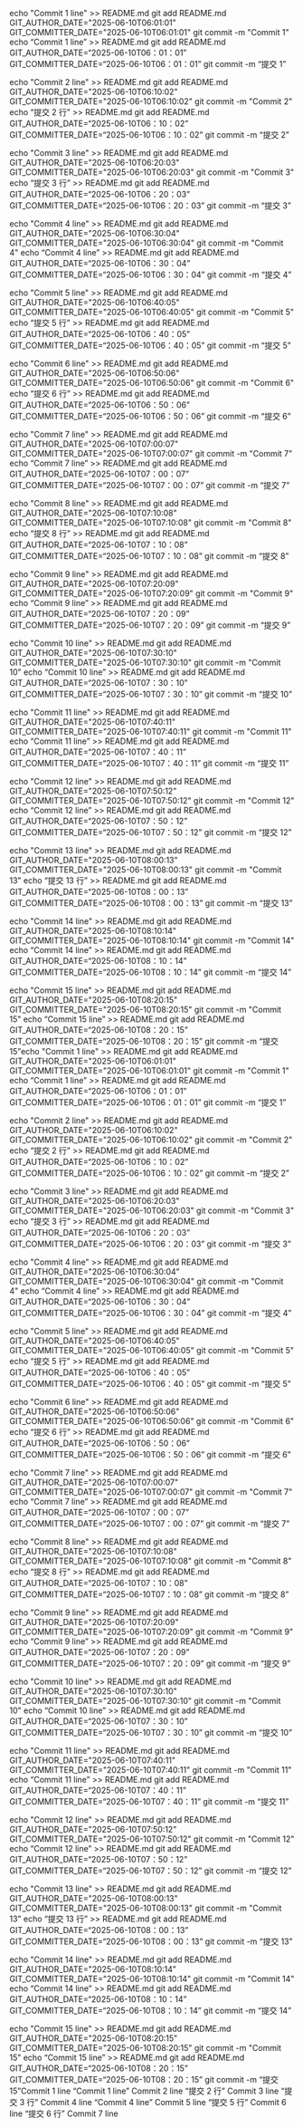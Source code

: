 echo "Commit 1 line" >> README.md
git add README.md
GIT_AUTHOR_DATE="2025-06-10T06:01:01" GIT_COMMITTER_DATE="2025-06-10T06:01:01" git commit -m "Commit 1"
echo “Commit 1 line” >> README.md
git add README.md
GIT_AUTHOR_DATE=“2025-06-10T06：01：01” GIT_COMMITTER_DATE=“2025-06-10T06：01：01” git commit -m “提交 1”

echo "Commit 2 line" >> README.md
git add README.md
GIT_AUTHOR_DATE="2025-06-10T06:10:02" GIT_COMMITTER_DATE="2025-06-10T06:10:02" git commit -m "Commit 2"
echo “提交 2 行” >> README.md
git add README.md
GIT_AUTHOR_DATE=“2025-06-10T06：10：02” GIT_COMMITTER_DATE=“2025-06-10T06：10：02” git commit -m “提交 2”

echo "Commit 3 line" >> README.md
git add README.md
GIT_AUTHOR_DATE="2025-06-10T06:20:03" GIT_COMMITTER_DATE="2025-06-10T06:20:03" git commit -m "Commit 3"
echo “提交 3 行” >> README.md
git add README.md
GIT_AUTHOR_DATE=“2025-06-10T06：20：03” GIT_COMMITTER_DATE=“2025-06-10T06：20：03” git commit -m “提交 3”

echo "Commit 4 line" >> README.md
git add README.md
GIT_AUTHOR_DATE="2025-06-10T06:30:04" GIT_COMMITTER_DATE="2025-06-10T06:30:04" git commit -m "Commit 4"
echo “Commit 4 line” >> README.md
git add README.md
GIT_AUTHOR_DATE=“2025-06-10T06：30：04” GIT_COMMITTER_DATE=“2025-06-10T06：30：04” git commit -m “提交 4”

echo "Commit 5 line" >> README.md
git add README.md
GIT_AUTHOR_DATE="2025-06-10T06:40:05" GIT_COMMITTER_DATE="2025-06-10T06:40:05" git commit -m "Commit 5"
echo “提交 5 行” >> README.md
git add README.md
GIT_AUTHOR_DATE=“2025-06-10T06：40：05” GIT_COMMITTER_DATE=“2025-06-10T06：40：05” git commit -m “提交 5”

echo "Commit 6 line" >> README.md
git add README.md
GIT_AUTHOR_DATE="2025-06-10T06:50:06" GIT_COMMITTER_DATE="2025-06-10T06:50:06" git commit -m "Commit 6"
echo “提交 6 行” >> README.md
git add README.md
GIT_AUTHOR_DATE=“2025-06-10T06：50：06” GIT_COMMITTER_DATE=“2025-06-10T06：50：06” git commit -m “提交 6”

echo "Commit 7 line" >> README.md
git add README.md
GIT_AUTHOR_DATE="2025-06-10T07:00:07" GIT_COMMITTER_DATE="2025-06-10T07:00:07" git commit -m "Commit 7"
echo “Commit 7 line” >> README.md
git add README.md
GIT_AUTHOR_DATE=“2025-06-10T07：00：07” GIT_COMMITTER_DATE=“2025-06-10T07：00：07” git commit -m “提交 7”

echo "Commit 8 line" >> README.md
git add README.md
GIT_AUTHOR_DATE="2025-06-10T07:10:08" GIT_COMMITTER_DATE="2025-06-10T07:10:08" git commit -m "Commit 8"
echo “提交 8 行” >> README.md
git add README.md
GIT_AUTHOR_DATE=“2025-06-10T07：10：08” GIT_COMMITTER_DATE=“2025-06-10T07：10：08” git commit -m “提交 8”

echo "Commit 9 line" >> README.md
git add README.md
GIT_AUTHOR_DATE="2025-06-10T07:20:09" GIT_COMMITTER_DATE="2025-06-10T07:20:09" git commit -m "Commit 9"
echo “Commit 9 line” >> README.md
git add README.md
GIT_AUTHOR_DATE=“2025-06-10T07：20：09” GIT_COMMITTER_DATE=“2025-06-10T07：20：09” git commit -m “提交 9”

echo "Commit 10 line" >> README.md
git add README.md
GIT_AUTHOR_DATE="2025-06-10T07:30:10" GIT_COMMITTER_DATE="2025-06-10T07:30:10" git commit -m "Commit 10"
echo “Commit 10 line” >> README.md
git add README.md
GIT_AUTHOR_DATE=“2025-06-10T07：30：10” GIT_COMMITTER_DATE=“2025-06-10T07：30：10” git commit -m “提交 10”

echo "Commit 11 line" >> README.md
git add README.md
GIT_AUTHOR_DATE="2025-06-10T07:40:11" GIT_COMMITTER_DATE="2025-06-10T07:40:11" git commit -m "Commit 11"
echo “Commit 11 line” >> README.md
git add README.md
GIT_AUTHOR_DATE=“2025-06-10T07：40：11” GIT_COMMITTER_DATE=“2025-06-10T07：40：11” git commit -m “提交 11”

echo "Commit 12 line" >> README.md
git add README.md
GIT_AUTHOR_DATE="2025-06-10T07:50:12" GIT_COMMITTER_DATE="2025-06-10T07:50:12" git commit -m "Commit 12"
echo “Commit 12 line” >> README.md
git add README.md
GIT_AUTHOR_DATE=“2025-06-10T07：50：12” GIT_COMMITTER_DATE=“2025-06-10T07：50：12” git commit -m “提交 12”

echo "Commit 13 line" >> README.md
git add README.md
GIT_AUTHOR_DATE="2025-06-10T08:00:13" GIT_COMMITTER_DATE="2025-06-10T08:00:13" git commit -m "Commit 13"
echo “提交 13 行” >> README.md
git add README.md
GIT_AUTHOR_DATE=“2025-06-10T08：00：13” GIT_COMMITTER_DATE=“2025-06-10T08：00：13” git commit -m “提交 13”

echo "Commit 14 line" >> README.md
git add README.md
GIT_AUTHOR_DATE="2025-06-10T08:10:14" GIT_COMMITTER_DATE="2025-06-10T08:10:14" git commit -m "Commit 14"
echo “Commit 14 line” >> README.md
git add README.md
GIT_AUTHOR_DATE=“2025-06-10T08：10：14” GIT_COMMITTER_DATE=“2025-06-10T08：10：14” git commit -m “提交 14”

echo "Commit 15 line" >> README.md
git add README.md
GIT_AUTHOR_DATE="2025-06-10T08:20:15" GIT_COMMITTER_DATE="2025-06-10T08:20:15" git commit -m "Commit 15"
echo “Commit 15 line” >> README.md
git add README.md
GIT_AUTHOR_DATE=“2025-06-10T08：20：15” GIT_COMMITTER_DATE=“2025-06-10T08：20：15” git commit -m “提交 15”echo "Commit 1 line" >> README.md
git add README.md
GIT_AUTHOR_DATE="2025-06-10T06:01:01" GIT_COMMITTER_DATE="2025-06-10T06:01:01" git commit -m "Commit 1"
echo “Commit 1 line” >> README.md
git add README.md
GIT_AUTHOR_DATE=“2025-06-10T06：01：01” GIT_COMMITTER_DATE=“2025-06-10T06：01：01” git commit -m “提交 1”

echo "Commit 2 line" >> README.md
git add README.md
GIT_AUTHOR_DATE="2025-06-10T06:10:02" GIT_COMMITTER_DATE="2025-06-10T06:10:02" git commit -m "Commit 2"
echo “提交 2 行” >> README.md
git add README.md
GIT_AUTHOR_DATE=“2025-06-10T06：10：02” GIT_COMMITTER_DATE=“2025-06-10T06：10：02” git commit -m “提交 2”

echo "Commit 3 line" >> README.md
git add README.md
GIT_AUTHOR_DATE="2025-06-10T06:20:03" GIT_COMMITTER_DATE="2025-06-10T06:20:03" git commit -m "Commit 3"
echo “提交 3 行” >> README.md
git add README.md
GIT_AUTHOR_DATE=“2025-06-10T06：20：03” GIT_COMMITTER_DATE=“2025-06-10T06：20：03” git commit -m “提交 3”

echo "Commit 4 line" >> README.md
git add README.md
GIT_AUTHOR_DATE="2025-06-10T06:30:04" GIT_COMMITTER_DATE="2025-06-10T06:30:04" git commit -m "Commit 4"
echo “Commit 4 line” >> README.md
git add README.md
GIT_AUTHOR_DATE=“2025-06-10T06：30：04” GIT_COMMITTER_DATE=“2025-06-10T06：30：04” git commit -m “提交 4”

echo "Commit 5 line" >> README.md
git add README.md
GIT_AUTHOR_DATE="2025-06-10T06:40:05" GIT_COMMITTER_DATE="2025-06-10T06:40:05" git commit -m "Commit 5"
echo “提交 5 行” >> README.md
git add README.md
GIT_AUTHOR_DATE=“2025-06-10T06：40：05” GIT_COMMITTER_DATE=“2025-06-10T06：40：05” git commit -m “提交 5”

echo "Commit 6 line" >> README.md
git add README.md
GIT_AUTHOR_DATE="2025-06-10T06:50:06" GIT_COMMITTER_DATE="2025-06-10T06:50:06" git commit -m "Commit 6"
echo “提交 6 行” >> README.md
git add README.md
GIT_AUTHOR_DATE=“2025-06-10T06：50：06” GIT_COMMITTER_DATE=“2025-06-10T06：50：06” git commit -m “提交 6”

echo "Commit 7 line" >> README.md
git add README.md
GIT_AUTHOR_DATE="2025-06-10T07:00:07" GIT_COMMITTER_DATE="2025-06-10T07:00:07" git commit -m "Commit 7"
echo “Commit 7 line” >> README.md
git add README.md
GIT_AUTHOR_DATE=“2025-06-10T07：00：07” GIT_COMMITTER_DATE=“2025-06-10T07：00：07” git commit -m “提交 7”

echo "Commit 8 line" >> README.md
git add README.md
GIT_AUTHOR_DATE="2025-06-10T07:10:08" GIT_COMMITTER_DATE="2025-06-10T07:10:08" git commit -m "Commit 8"
echo “提交 8 行” >> README.md
git add README.md
GIT_AUTHOR_DATE=“2025-06-10T07：10：08” GIT_COMMITTER_DATE=“2025-06-10T07：10：08” git commit -m “提交 8”

echo "Commit 9 line" >> README.md
git add README.md
GIT_AUTHOR_DATE="2025-06-10T07:20:09" GIT_COMMITTER_DATE="2025-06-10T07:20:09" git commit -m "Commit 9"
echo “Commit 9 line” >> README.md
git add README.md
GIT_AUTHOR_DATE=“2025-06-10T07：20：09” GIT_COMMITTER_DATE=“2025-06-10T07：20：09” git commit -m “提交 9”

echo "Commit 10 line" >> README.md
git add README.md
GIT_AUTHOR_DATE="2025-06-10T07:30:10" GIT_COMMITTER_DATE="2025-06-10T07:30:10" git commit -m "Commit 10"
echo “Commit 10 line” >> README.md
git add README.md
GIT_AUTHOR_DATE=“2025-06-10T07：30：10” GIT_COMMITTER_DATE=“2025-06-10T07：30：10” git commit -m “提交 10”

echo "Commit 11 line" >> README.md
git add README.md
GIT_AUTHOR_DATE="2025-06-10T07:40:11" GIT_COMMITTER_DATE="2025-06-10T07:40:11" git commit -m "Commit 11"
echo “Commit 11 line” >> README.md
git add README.md
GIT_AUTHOR_DATE=“2025-06-10T07：40：11” GIT_COMMITTER_DATE=“2025-06-10T07：40：11” git commit -m “提交 11”

echo "Commit 12 line" >> README.md
git add README.md
GIT_AUTHOR_DATE="2025-06-10T07:50:12" GIT_COMMITTER_DATE="2025-06-10T07:50:12" git commit -m "Commit 12"
echo “Commit 12 line” >> README.md
git add README.md
GIT_AUTHOR_DATE=“2025-06-10T07：50：12” GIT_COMMITTER_DATE=“2025-06-10T07：50：12” git commit -m “提交 12”

echo "Commit 13 line" >> README.md
git add README.md
GIT_AUTHOR_DATE="2025-06-10T08:00:13" GIT_COMMITTER_DATE="2025-06-10T08:00:13" git commit -m "Commit 13"
echo “提交 13 行” >> README.md
git add README.md
GIT_AUTHOR_DATE=“2025-06-10T08：00：13” GIT_COMMITTER_DATE=“2025-06-10T08：00：13” git commit -m “提交 13”

echo "Commit 14 line" >> README.md
git add README.md
GIT_AUTHOR_DATE="2025-06-10T08:10:14" GIT_COMMITTER_DATE="2025-06-10T08:10:14" git commit -m "Commit 14"
echo “Commit 14 line” >> README.md
git add README.md
GIT_AUTHOR_DATE=“2025-06-10T08：10：14” GIT_COMMITTER_DATE=“2025-06-10T08：10：14” git commit -m “提交 14”

echo "Commit 15 line" >> README.md
git add README.md
GIT_AUTHOR_DATE="2025-06-10T08:20:15" GIT_COMMITTER_DATE="2025-06-10T08:20:15" git commit -m "Commit 15"
echo “Commit 15 line” >> README.md
git add README.md
GIT_AUTHOR_DATE=“2025-06-10T08：20：15” GIT_COMMITTER_DATE=“2025-06-10T08：20：15” git commit -m “提交 15”Commit 1 line
“Commit 1 line”
Commit 2 line
“提交 2 行”
Commit 3 line
“提交 3 行”
Commit 4 line
“Commit 4 line”
Commit 5 line
“提交 5 行”
Commit 6 line
“提交 6 行”
Commit 7 line

